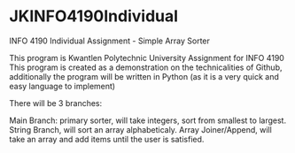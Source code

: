 # JKINFO4190Individual
INFO 4190 Individual Assignment - Simple Array Sorter

This program is Kwantlen Polytechnic University Assignment for INFO 4190
This program is created as a demonstration on the technicalities of Github, additionally the program will be written in Python (as it is a very quick and easy language to implement)

There will be 3 branches:

Main Branch: primary sorter, will take integers, sort from smallest to largest.
String Branch, will sort an array alphabeticaly.
Array Joiner/Append, will take an array and add items until the user is satisfied.

